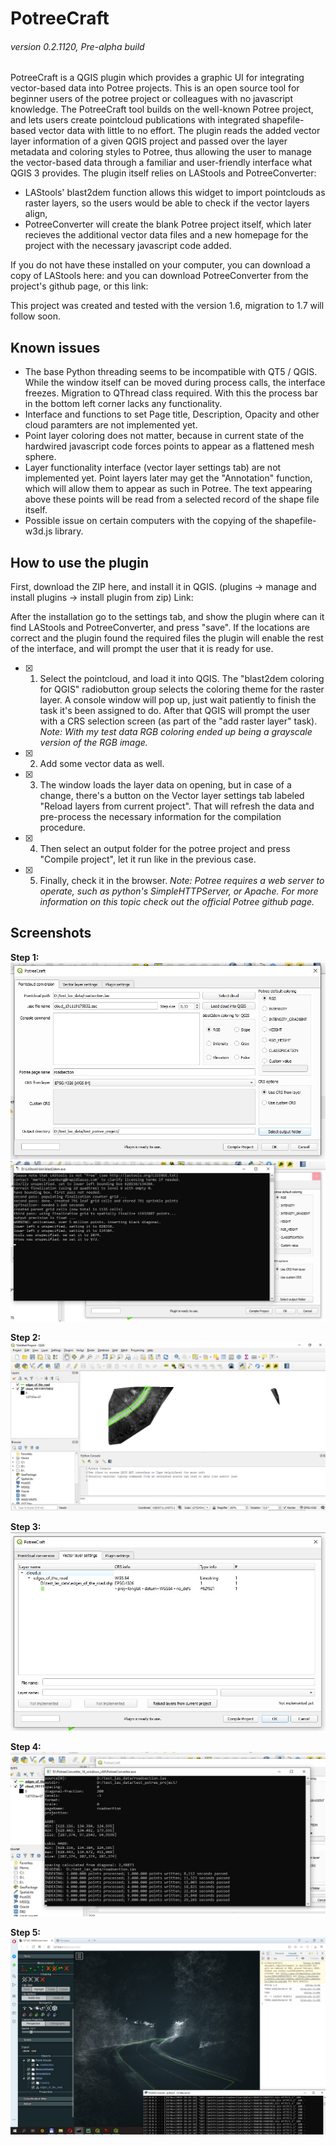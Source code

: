 # PotreeCraft
###### version 0.2.1120, Pre-alpha build

PotreeCraft is a QGIS plugin which provides a graphic UI for integrating vector-based data into Potree projects.
This is an open source tool for beginner users of the potree project or colleagues with no javascript knowledge. The PotreeCraft tool builds on the well-known Potree project, and lets users create pointcloud publications with integrated shapefile-based vector data with little to no effort. The plugin reads the added vector layer information of a given QGIS project and passed over the layer metadata and coloring styles to Potree, thus allowing the user to manage the vector-based data through a familiar and user-friendly interface what QGIS 3 provides.
The plugin itself relies on LAStools and PotreeConverter:
- LAStools' blast2dem function allows this widget to import pointclouds as raster layers, so the users would be able to check if the vector layers align,
- PotreeConverter will create the blank Potree project itself, which later recieves the additional vector data files and a new homepage for the project with the necessary javascript code added.

If you do not have these installed on your computer, you can download a copy of LAStools here: 
and you can download PotreeConverter from the project's github page, or this link:

This project was created and tested with the version 1.6, migration to 1.7 will follow soon.

## Known issues
- The base Python threading seems to be incompatible with QT5 / QGIS. While the window itself can be moved during process calls, the interface freezes. Migration to QThread class required. With this the process bar in the bottom left corner lacks any functionality.
- Interface and functions to set Page title, Description, Opacity and other cloud paramters are not implemented yet.
- Point layer coloring does not matter, because in current state of the hardwired javascript code forces points to appear as a flattened mesh sphere. 
- Layer functionality interface (vector layer settings tab) are not implemented yet. Point layers later may get the "Annotation" function, which will allow them to appear as such in Potree. The text appearing above these points will be read from a selected record of the shape file itself.
- Possible issue on certain computers with the copying of the shapefile-w3d.js library.


## How to use the plugin

First, download the ZIP here, and install it in QGIS. (plugins -> manage and install plugins -> install plugin from zip)
Link:

After the installation go to the settings tab, and show the plugin where can it find LAStools and PotreeConverter, and press "save". If the locations are correct and the plugin found the required files the plugin will enable the rest of the interface, and will prompt the user that it is ready for use.

- [x] 1. Select the pointcloud, and load it into QGIS. The "blast2dem coloring for QGIS" radiobutton group selects the coloring theme for the raster layer. A console window will pop up, just wait patiently to finish the task it's been assigned to do. After that QGIS will prompt the user with a CRS selection screen (as part of the "add raster layer" task). *Note: With my test data RGB coloring ended up being a grayscale version of the RGB image.*
- [x] 2. Add some vector data as well.
- [x] 3. The window loads the layer data on opening, but in case of a change, there's a button on the Vector layer settings tab labeled "Reload layers from current project". That will refresh the data and pre-process the necessary information for the compilation procedure.
- [x] 4. Then select an output folder for the potree project and press "Compile project", let it run like in the previous case.
- [x] 5. Finally, check it in the browser. *Note: Potree requires a web server to operate, such as python's SimpleHTTPServer, or Apache. For more information on this topic check out the official Potree github page.*

## Screenshots

**Step 1:**
![pointcloud_window](https://raw.githubusercontent.com/ThomasFarmer/PotreeCraft/master/doc/pointcloud_window.jpg)
![blast2dem](https://raw.githubusercontent.com/ThomasFarmer/PotreeCraft/master/doc/blast2dem_running.jpg)

**Step 2:**
![qgis](https://raw.githubusercontent.com/ThomasFarmer/PotreeCraft/master/doc/qgis_project.jpg)

**Step 3:**
![vector_window](https://raw.githubusercontent.com/ThomasFarmer/PotreeCraft/master/doc/vector_window.jpg)

**Step 4:**
![potreeconverter](https://raw.githubusercontent.com/ThomasFarmer/PotreeCraft/master/doc/potreeconverter_running.jpg)

**Step 5:**
![potree_running](https://raw.githubusercontent.com/ThomasFarmer/PotreeCraft/master/doc/potree_running_1119.jpg)
